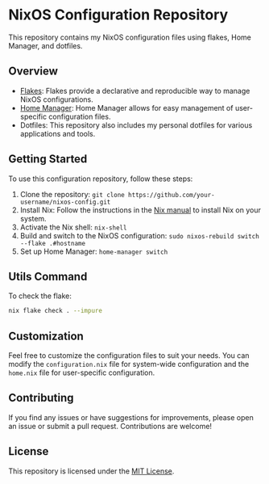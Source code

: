 # NixOS Configuration Repository

This repository contains my NixOS configuration files using flakes, Home Manager, and dotfiles.

## Overview

- [Flakes](https://nixos.wiki/wiki/Flakes): Flakes provide a declarative and reproducible way to manage NixOS configurations.
- [Home Manager](https://github.com/nix-community/home-manager): Home Manager allows for easy management of user-specific configuration files.
- Dotfiles: This repository also includes my personal dotfiles for various applications and tools.

## Getting Started

To use this configuration repository, follow these steps:

1. Clone the repository: `git clone https://github.com/your-username/nixos-config.git`
2. Install Nix: Follow the instructions in the [Nix manual](https://nixos.org/manual/nix/stable/#chap-installation) to install Nix on your system.
3. Activate the Nix shell: `nix-shell`
4. Build and switch to the NixOS configuration: `sudo nixos-rebuild switch --flake .#hostname`
5. Set up Home Manager: `home-manager switch`

## Utils Command

To check the flake:

```sh
nix flake check . --impure
```

## Customization

Feel free to customize the configuration files to suit your needs. You can modify the `configuration.nix` file for system-wide configuration and the `home.nix` file for user-specific configuration.

## Contributing

If you find any issues or have suggestions for improvements, please open an issue or submit a pull request. Contributions are welcome!

## License

This repository is licensed under the [MIT License](LICENSE).
